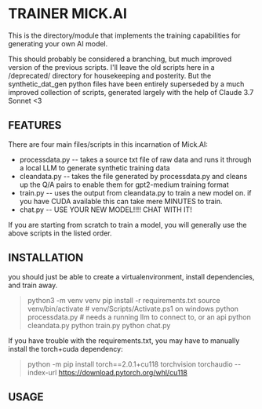 TRAINER MICK.AI
=========

This is the directory/module that implements the training capabilities for generating your own AI model.

This should probably be considered a branching, but much improved version of the previous scripts. I'll leave the old scripts here in a /deprecated/ directory for housekeeping and posterity. But the synthetic_dat_gen python files have been entirely superseded by a much improved collection of scripts, generated largely with the help of Claude 3.7 Sonnet \<3


FEATURES
-------------
There are four main files/scripts in this incarnation of Mick.AI: 
* processdata.py -- takes a source txt file of raw data and runs it through a local LLM to generate synthetic training data
* cleandata.py -- takes the file generated by processdata.py and cleans up the Q/A pairs to enable them for gpt2-medium training format
* train.py -- uses the output from cleandata.py to train a new model on. if you have CUDA available this can take mere MINUTES to train.
* chat.py -- USE YOUR NEW MODEL!!!! CHAT WITH IT!

If you are starting from scratch to train a model, you will generally use the above scripts in the listed order.



INSTALLATION
-------------
you should just be able to create a virtualenvironment, install dependencies, and train away.

> python3 -m venv venv
> pip install -r requirements.txt
> source venv/bin/activate # venv/Scripts/Activate.ps1 on windows
> python processdata.py # needs a running llm to connect to, or an api
> python cleandata.py
> python train.py
> python chat.py

If you have trouble with the requirements.txt, you may have to manually install the torch+cuda dependency:
> python -m pip install torch==2.0.1+cu118 torchvision torchaudio --index-url https://download.pytorch.org/whl/cu118

USAGE
------------
